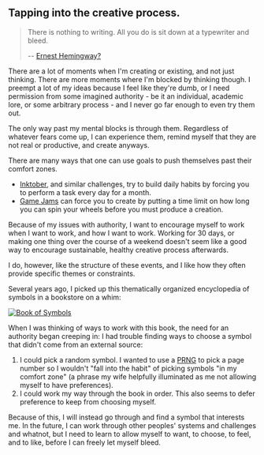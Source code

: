 ## Tapping into the creative process.

> There is nothing to writing. All you do is sit down at a typewriter and bleed.
> 
> -- [Ernest Hemingway?](https://www.hemingwaysociety.org/quotation-controversy-writing-and-bleeding)

There are a lot of moments when I'm creating or existing, and not just thinking. There are more moments where I'm blocked by thinking though. I preempt a lot of my ideas because I feel like they're dumb, or I need permission from some imagined authority - be it an individual, academic lore, or some arbitrary process - and I never go far enough to even try them out. 

The only way past my mental blocks is through them. Regardless of whatever fears come up, I can experience them, remind myself that they are not real or productive, and create anyways.

There are many ways that one can use goals to push themselves past their comfort zones.

- [Inktober](https://inktober.com), and similar challenges, try to build daily habits by forcing you to perform a task every day for a month.
- [Game Jams](https://www.google.com/search?q=game+jam&oq=game+jam&aqs=chrome..69i57j0l5.1335j0j7&sourceid=chrome&ie=UTF-8) can force you to create by putting a time limit on how long you can spin your wheels before you must produce a creation.

Because of my issues with authority, I want to encourage myself to work when I want to work, and how I want to work. Working for 30 days, or making one thing over the course of a weekend doesn't seem like a good way to encourage sustainable, healthy creative process afterwards.

I do, however, like the structure of these events, and I like how they often provide specific themes or constraints. 

Several years ago, I picked up this thematically organized encyclopedia of symbols in a bookstore on a whim:

[![Book of Symbols](https://images-na.ssl-images-amazon.com/images/I/51e01kqxaKL.jpg)](https://www.amazon.com/Book-Symbols-Reflections-Archetypal-Images/dp/3836514486)

When I was thinking of ways to work with this book, the need for an authority began creeping in: I had trouble finding ways to choose a symbol that didn't come from an external source:

1. I could pick a random symbol. I wanted to use a [PRNG](https://en.wikipedia.org/wiki/Pseudorandom_generator) to pick a page number so I wouldn't "fall into the habit" of picking symbols "in my comfort zone" (a phrase my wife helpfully illuminated as me not allowing myself to have preferences). 
2. I could work my way through the book in order. This also seems to defer preference to keep from choosing myself.

Because of this, I will instead go through and find a symbol that interests me. In the future, I can work through other peoples' systems and challenges and whatnot, but I need to learn to allow myself to want, to choose, to feel, and to like, before I can freely let myself bleed.
 